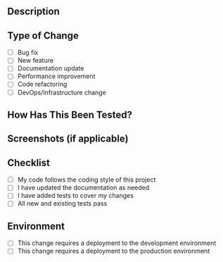 ## Description

<!-- Please provide a brief description of the changes in this PR -->

## Type of Change

- [ ] Bug fix
- [ ] New feature
- [ ] Documentation update
- [ ] Performance improvement
- [ ] Code refactoring
- [ ] DevOps/Infrastructure change

## How Has This Been Tested?

<!-- Please describe how you tested these changes -->

## Screenshots (if applicable)

<!-- Add screenshots here if relevant -->

## Checklist

- [ ] My code follows the coding style of this project
- [ ] I have updated the documentation as needed
- [ ] I have added tests to cover my changes
- [ ] All new and existing tests pass

## Environment

- [ ] This change requires a deployment to the development environment
- [ ] This change requires a deployment to the production environment 
